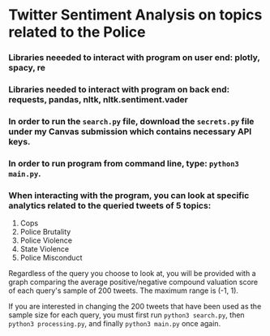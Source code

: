 # Twitter Sentiment Analysis on topics related to the Police

### Libraries neeeded to interact with program on user end: plotly, spacy, re
### Libraries needed to interact with program on back end: requests, pandas, nltk, nltk.sentiment.vader

### In order to run the `search.py` file, download the `secrets.py` file under my Canvas submission which contains necessary API keys.

### In order to run program from command line, type: `python3 main.py`.

### When interacting with the program, you can look at specific analytics related to the queried tweets of 5 topics:

1. Cops
2. Police Brutality
3. Police Violence
4. State Violence
5. Police Misconduct

Regardless of the query you choose to look at, you will be provided with a graph comparing the average positive/negative compound valuation score of each query's sample of 200 tweets. The maximum range is (-1, 1). 

If you are interested in changing the 200 tweets that have been used as the sample size for each query, you must first run `python3 search.py`, then `python3 processing.py`, and finally `python3 main.py` once again.
